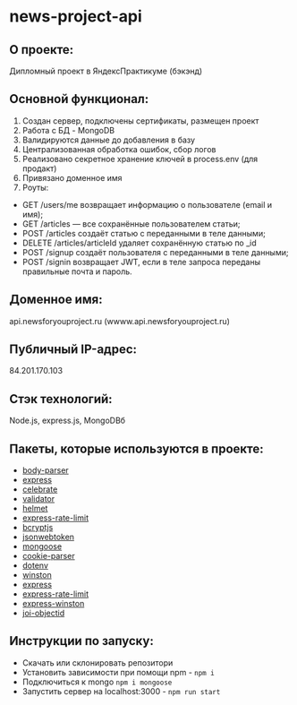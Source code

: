 # news-project-api

## О проекте:
Дипломный проект в ЯндексПрактикуме (бэкэнд)

## Основной функционал: 
1. Создан сервер, подключены сертификаты, размещен проект
2. Работа с БД - MongoDB
4. Валидируются данные до добавления в базу
5. Централизованная обработка ошибок, сбор логов
6. Реализовано секретное хранение ключей в process.env (для продакт)
7. Привязано доменное имя
8. Роуты: 
- GET /users/me возвращает информацию о пользователе (email и имя);
- GET /articles — все сохранённые пользователем статьи;
- POST /articles создаёт статью с переданными в теле данными;
- DELETE /articles/articleId удаляет сохранённую статью по _id
- POST /signup создаёт пользователя с переданными в теле данными;
- POST /signin возвращает JWT, если в теле запроса переданы правильные почта и пароль.

## Доменное имя:
api.newsforyouproject.ru (wwww.api.newsforyouproject.ru)

## Публичный IP-адрес:
84.201.170.103

## Стэк технологий:
Node.js, express.js, MongoDBб

## Пакеты, которые используются в проекте:
- [body-parser](https://www.npmjs.com/package/body-parser)
- [express](https://expressjs.com)
- [celebrate](https://www.npmjs.com/package/celebrate)
- [validator](https://www.npmjs.com/package/validator)
- [helmet](https://helmetjs.github.io/)
- [express-rate-limit](https://www.npmjs.com/package/express-rate-limit)
- [bcryptjs](https://www.npmjs.com/package/bcryptjs)
- [jsonwebtoken](https://www.npmjs.com/package/jsonwebtoken)
- [mongoose](https://www.npmjs.com/package/mongoose)
- [cookie-parser](https://www.npmjs.com/package/cookie-parser)
- [dotenv](https://www.npmjs.com/package/dotenv)
- [winston](https://www.npmjs.com/package/winston)
- [express](https://www.npmjs.com/package/express)
- [express-rate-limit](https://www.npmjs.com/package/express-rate-limit)
- [express-winston](https://www.npmjs.com/package/express-winston)
- [joi-objectid](https://www.npmjs.com/package/joi-objectid)

## Инструкции по запуску:
- Скачать или склонировать репозитори
- Установить зависимости при помощи npm - `npm i`
- Подключиться к mongo `npm i mongoose`
- Запустить сервер на localhost:3000 - `npm run start`

